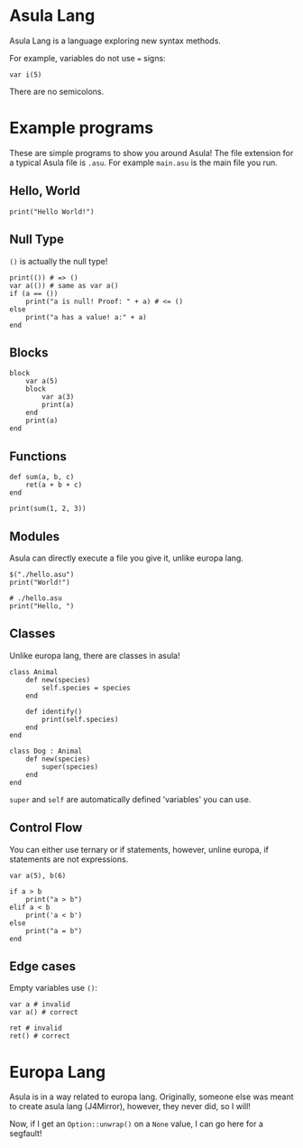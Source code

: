 # Asula Lang
Asula Lang is a language exploring new syntax methods.

For example, variables do not use `=` signs:
```
var i(5)
```

There are no semicolons.

# Example programs
These are simple programs to show you around Asula! The file extension for a typical Asula file is `.asu`. For example `main.asu` is the main file you run.

## Hello, World
```
print("Hello World!")
```

## Null Type
`()` is actually the null type! 
```
print(()) # => ()
var a(()) # same as var a()
if (a == ())
    print("a is null! Proof: " + a) # <= ()
else
    print("a has a value! a:" + a)
end
```

## Blocks
```
block
    var a(5)
    block
        var a(3)
        print(a)
    end
    print(a)
end
```

## Functions
```
def sum(a, b, c)
    ret(a + b + c)
end

print(sum(1, 2, 3))
```

## Modules
Asula can directly execute a file you give it, unlike europa lang.
```
$("./hello.asu")
print("World!")

# ./hello.asu
print("Hello, ")
```

## Classes
Unlike europa lang, there are classes in asula!
```
class Animal
    def new(species)
        self.species = species
    end

    def identify()
        print(self.species)
    end
end

class Dog : Animal
    def new(species)
        super(species)
    end
end
```

`super` and `self` are automatically defined 'variables' you can use.

## Control Flow
You can either use ternary or if statements, however, unline europa, if statements are not expressions.
```
var a(5), b(6)

if a > b
    print("a > b")
elif a < b
    print('a < b')
else
    print("a = b")
end
```

## Edge cases
Empty variables use `()`:
```
var a # invalid
var a() # correct

ret # invalid
ret() # correct
```

# Europa Lang
Asula is in a way related to europa lang. Originally, someone else was meant to create asula lang (J4Mirror), however, they never did, so I will!

Now, if I get an `Option::unwrap()` on a `None` value, I can go here for a segfault!